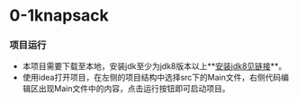 # 0-1knapsack
### 项目运行
 - 本项目需要下载至本地，安装jdk至少为jdk8版本以上**[安装jdk8见链接](https://blog.csdn.net/weixin_42109012/article/details/94388518)**。
 - 使用idea打开项目，在左侧的项目结构中选择src下的Main文件，右侧代码编辑区出现Main文件中的内容，点击运行按钮即可启动项目。
